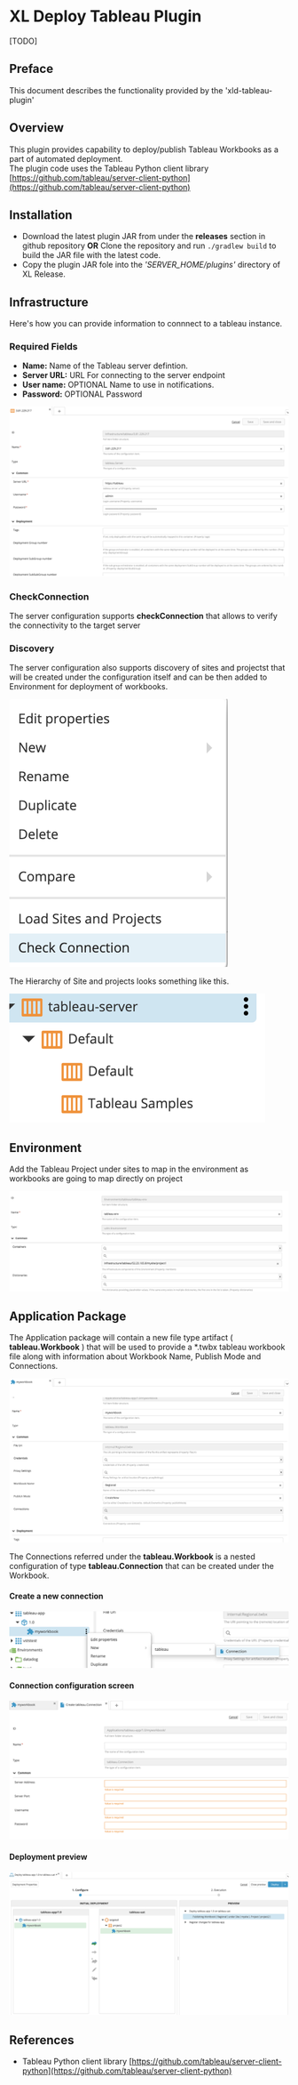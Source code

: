 # XL Deploy Tableau Plugin

[TODO]

## Preface
This document describes the functionality provided by the 'xld-tableau-plugin'

## Overview
This plugin provides capability to deploy/publish Tableau Workbooks as a part of automated deployment.  
The plugin code uses the Tableau Python client library [https://github.com/tableau/server-client-python](https://github.com/tableau/server-client-python)

## Installation
- Download the latest plugin JAR from under the **releases** section in github repository **OR** Clone the repository and run ```./gradlew build``` to build the JAR file with the latest code.
- Copy the plugin JAR fole into the *'SERVER_HOME/plugins'* directory of XL Release.

## Infrastructure 
Here's how you can provide information to connnect to a tableau instance.  

### Required Fields

- **Name:** Name of the Tableau server defintion.
- **Server URL:** URL For connecting to the server endpoint
- **User name:** OPTIONAL Name to use in notifications.
- **Password:** OPTIONAL Password

![configsettings](images/screen1.png)

### CheckConnection
The server configuration supports **checkConnection** that allows to verify the connectivity to the target server

### Discovery
The server configuration also supports discovery of sites and projectst that will be created under the configuration itself and can be then added to Environment for deployment of workbooks.


![checkconnection](images/screen2.png)


The Hierarchy of Site and projects looks something like this.

![discovery](images/screen3.png)

## Environment

Add the Tableau Project under sites to map in the environment as workbooks are going to map directly on project


![discovery](images/screen4.png)

## Application Package

The Application package will contain a new file type artifact ( **tableau.Workbook** ) that will be used to provide a *.twbx tableau workbook file along with information about Workbook Name, Publish Mode and Connections.

![discovery](images/screen5.png)

The Connections referred under the **tableau.Workbook** is a nested configuration of type **tableau.Connection** that can be created under the Workbook. 

#### Create a new connection
![discovery](images/screen6.png)

#### Connection configuration screen
![discovery](images/screen7.png)

#### Deployment preview
![discovery](images/screen8.png)

## References
* Tableau Python client library [https://github.com/tableau/server-client-python](https://github.com/tableau/server-client-python)

